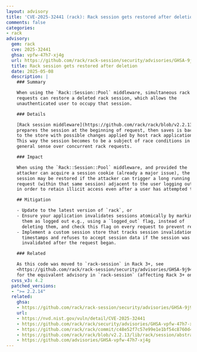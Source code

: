 ```yaml
---
layout: advisory
title: 'CVE-2025-32441 (rack): Rack session gets restored after deletion'
comments: false
categories:
- rack
advisory:
  gem: rack
  cve: 2025-32441
  ghsa: vpfw-47h7-xj4g
  url: https://github.com/rack/rack-session/security/advisories/GHSA-9j94-67jr-4cqj
  title: Rack session gets restored after deletion
  date: 2025-05-08
  description: |
    ### Summary

    When using the `Rack::Session::Pool` middleware, simultaneous rack
    requests can restore a deleted rack session, which allows the
    unauthenticated user to occupy that session.

    ### Details

    [Rack session middleware](https://github.com/rack/rack/blob/v2.2.13/lib/rack/session/abstract/id.rb#L263-L270)
    prepares the session at the beginning of request, then saves is back
    to the store with possible changes applied by host rack application.
    This way the session becomes to be a subject of race conditions in
    general sense over concurrent rack requests.

    ### Impact

    When using the `Rack::Session::Pool` middleware, and provided the
    attacker can acquire a session cookie (already a major issue), the
    session may be restored if the attacker can trigger a long running
    request (within that same session) adjacent to the user logging out,
    in order to retain illicit access even after a user has attempted to logout.

    ## Mitigation

    - Update to the latest version of `rack`, or
    - Ensure your application invalidates sessions atomically by marking
      them as logged out e.g., using a `logged_out` flag, instead of
      deleting them, and check this flag on every request to prevent reuse, or
    - Implement a custom session store that tracks session invalidation
      timestamps and refuses to accept session data if the session was
      invalidated after the request began.

    ### Related

    As this code was moved to `rack-session` in Rack 3+, see
    <https://github.com/rack/rack-session/security/advisories/GHSA-9j94-67jr-4cqj>
    for the equivalent advisory in `rack-session` (affecting Rack 3+ only).
  cvss_v3: 4.2
  patched_versions:
  - ">= 2.2.14"
  related:
    ghsa:
    - https://github.com/rack/rack-session/security/advisories/GHSA-9j94-67jr-4cqj
    url:
    - https://nvd.nist.gov/vuln/detail/CVE-2025-32441
    - https://github.com/rack/rack/security/advisories/GHSA-vpfw-47h7-xj4g
    - https://github.com/rack/rack/commit/c48e52f7c57e99e1e1bf54c8760d4f082cd1c89d
    - https://github.com/rack/rack/blob/v2.2.13/lib/rack/session/abstract/id.rb#L263-L270
    - https://github.com/advisories/GHSA-vpfw-47h7-xj4g
---
```

